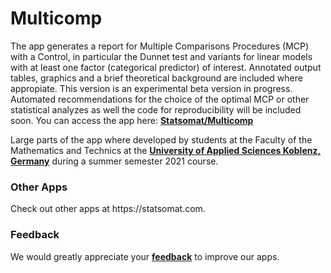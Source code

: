 # Multicomp
<p>The app generates a report for Multiple Comparisons Procedures (MCP) with a Control, in particular the Dunnet test and variants for linear models with at least one factor (categorical predictor) of interest. Annotated output tables, graphics and a brief theoretical background are included where appropiate. This version is an experimental beta version in progress. Automated recommendations for the choice of the optimal MCP or other statistical analyzes as well the code for reproducibility will be included soon. You can access the app here: <a target="_blank" rel="noopener noreferrer" href="https://statsomat.shinyapps.io/Multicomp"><b>Statsomat/Multicomp</b></a>
</p>
<p>
Large parts of the app where developed by students at the Faculty of the Mathematics and Technics at the <a target="_blank" rel="noopener noreferrer" href="https://www.hs-koblenz.de/"><b>University of Applied Sciences Koblenz, Germany</b></a> during a summer semester 2021 course. 
</p>
<h3>Other Apps</h3>
Check out other apps at https://statsomat.com. 
<h3>Feedback</h3>
We would greatly appreciate your <a target="_blank" rel="noopener noreferrer" href="https://statsomat.com/contact"><b>feedback</b></a> to improve our apps. 
